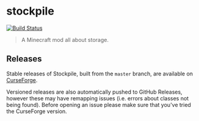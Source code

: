 # stockpile

[![Build Status](https://travis-ci.org/branchpanic/stockpile.svg?branch=master)](https://travis-ci.org/branchpanic/stockpile)

> A Minecraft mod all about storage.

## Releases

Stable releases of Stockpile, built from the `master` branch, are available on
[CurseForge](https://minecraft.curseforge.com/projects/stockpile/files).

Versioned releases are also automatically pushed to GitHub Releases, however these may have remapping issues (i.e.
errors about classes not being found). Before opening an issue please make sure that you've tried the CurseForge
version.
